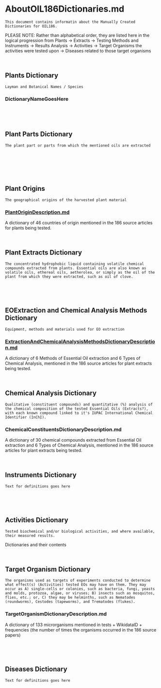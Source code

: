 **AboutOIL186Dictionaries.md**
==============================

~~~~~~~~~~~~~~~~~~~~~~~~~~~~~~~~~~~~~~~~~~~~~~~~~~~~~~~~~~~~~~~~~~~~~~~~~~~~~~~~
This document contains informatin about the Manually Created Dictionaries for OIL186. 
~~~~~~~~~~~~~~~~~~~~~~~~~~~~~~~~~~~~~~~~~~~~~~~~~~~~~~~~~~~~~~~~~~~~~~~~~~~~~~~~

PLEASE NOTE: Rather than alphabetical order, they are listed here in the logical
progression from Plants -\> Extracts -\> Testing Methods and Instruments -\>
Results Analysis -\> Activities -\> Target Organisms the activities were tested
upon -\> Diseases related to those target organisms

 

**Plants Dictionary**
---------------------

~~~~~~~~~~~~~~~~~~~~~~~~~~~~~~~~~~~~~~~~~~~~~~~~~~~~~~~~~~~~~~~~~~~~~~~~~~~~~~~~
Layman and Botanical Names / Species
~~~~~~~~~~~~~~~~~~~~~~~~~~~~~~~~~~~~~~~~~~~~~~~~~~~~~~~~~~~~~~~~~~~~~~~~~~~~~~~~

### DictionaryNameGoesHere

 

 

**Plant Parts Dictionary**
--------------------------

~~~~~~~~~~~~~~~~~~~~~~~~~~~~~~~~~~~~~~~~~~~~~~~~~~~~~~~~~~~~~~~~~~~~~~~~~~~~~~~~
The plant part or parts from which the mentioned oils are extracted
~~~~~~~~~~~~~~~~~~~~~~~~~~~~~~~~~~~~~~~~~~~~~~~~~~~~~~~~~~~~~~~~~~~~~~~~~~~~~~~~

 

 

 

**Plant Origins**
-----------------

~~~~~~~~~~~~~~~~~~~~~~~~~~~~~~~~~~~~~~~~~~~~~~~~~~~~~~~~~~~~~~~~~~~~~~~~~~~~~~~~
The geographical origins of the harvested plant material
~~~~~~~~~~~~~~~~~~~~~~~~~~~~~~~~~~~~~~~~~~~~~~~~~~~~~~~~~~~~~~~~~~~~~~~~~~~~~~~~

### [PlantOriginDescription.md](https://github.com/petermr/CEVOpen/blob/master/articleAnalysis/oil186/raw/DictionaryDescriptionsOIL186/PlantOriginDescription.md)

A dictionary of 46 countries of origin mentioned in the 186 source articles for
plants being tested.

 

**Plant Extracts Dictionary**
-----------------------------

~~~~~~~~~~~~~~~~~~~~~~~~~~~~~~~~~~~~~~~~~~~~~~~~~~~~~~~~~~~~~~~~~~~~~~~~~~~~~~~~
The concentrated hydrophobic liquid containing volatile chemical compounds extracted from plants. Essential oils are also known as volatile oils, ethereal oils, aetherolea, or simply as the oil of the plant from which they were extracted, such as oil of clove.
~~~~~~~~~~~~~~~~~~~~~~~~~~~~~~~~~~~~~~~~~~~~~~~~~~~~~~~~~~~~~~~~~~~~~~~~~~~~~~~~

 

 

**EOExtraction and Chemical Analysis Methods Dictionary**
---------------------------------------------------------

~~~~~~~~~~~~~~~~~~~~~~~~~~~~~~~~~~~~~~~~~~~~~~~~~~~~~~~~~~~~~~~~~~~~~~~~~~~~~~~~
Equipment, methods and materials used for EO extraction
~~~~~~~~~~~~~~~~~~~~~~~~~~~~~~~~~~~~~~~~~~~~~~~~~~~~~~~~~~~~~~~~~~~~~~~~~~~~~~~~

### [ExtractionAndChemicalAnalysisMethodsDictionaryDescription.md](https://github.com/petermr/CEVOpen/blob/master/articleAnalysis/oil186/raw/DictionaryDescriptionsOIL186/EOExtractionAndChemicalAnalysisMethodsDictionaryDescription.md)

A dictionary of 6 Methods of Essential Oil extraction and 6 Types of Chemical
Analysis, mentioned in the 186 source articles for plant extracts being tested.

 

**Chemical Analysis Dictionary**
--------------------------------

~~~~~~~~~~~~~~~~~~~~~~~~~~~~~~~~~~~~~~~~~~~~~~~~~~~~~~~~~~~~~~~~~~~~~~~~~~~~~~~~
Qualitative (constituent compounds) and quantitative (%) analysis of the chemical composition of the tested Essential Oils (Extracts?), with each known compound linked to it's IUPAC International Chemical Identifier (InChI). 
~~~~~~~~~~~~~~~~~~~~~~~~~~~~~~~~~~~~~~~~~~~~~~~~~~~~~~~~~~~~~~~~~~~~~~~~~~~~~~~~

### ChemicalConstituentsDictionaryDescription.md

A dictionary of 30 chemical compounds extracted from Essential Oil extraction
and 6 Types of Chemical Analysis, mentioned in the 186 source articles for plant
extracts being tested.

 

**Instruments Dictionary**
--------------------------

~~~~~~~~~~~~~~~~~~~~~~~~~~~~~~~~~~~~~~~~~~~~~~~~~~~~~~~~~~~~~~~~~~~~~~~~~~~~~~~~
Text for definitions goes here
~~~~~~~~~~~~~~~~~~~~~~~~~~~~~~~~~~~~~~~~~~~~~~~~~~~~~~~~~~~~~~~~~~~~~~~~~~~~~~~~

 

 

**Activities Dictionary**
-------------------------

~~~~~~~~~~~~~~~~~~~~~~~~~~~~~~~~~~~~~~~~~~~~~~~~~~~~~~~~~~~~~~~~~~~~~~~~~~~~~~~~
Tested biochemical and/or biological activities, and where available, their measured results.
~~~~~~~~~~~~~~~~~~~~~~~~~~~~~~~~~~~~~~~~~~~~~~~~~~~~~~~~~~~~~~~~~~~~~~~~~~~~~~~~

Dictionaries and their contents

 

**Target Organism Dictionary**
------------------------------

~~~~~~~~~~~~~~~~~~~~~~~~~~~~~~~~~~~~~~~~~~~~~~~~~~~~~~~~~~~~~~~~~~~~~~~~~~~~~~~~
The organisms used as targets of experiments conducted to determine what effect(s) (Activities) tested EOs may have on them. They may occur as A) single-cells or colonies, such as bacteria, fungi, yeasts and molds, protozoa, algae, or viruses; B) insects such as mosquitos, flies, etc.; or, C) they may be helminths, such as Nematodes (roundworms), Cestodes (tapeworms), and Trematodes (flukes).
~~~~~~~~~~~~~~~~~~~~~~~~~~~~~~~~~~~~~~~~~~~~~~~~~~~~~~~~~~~~~~~~~~~~~~~~~~~~~~~~

### TargetOrganismDictionaryDescription.md

A dictionary of 133 microrganisms mentioned in tests + WikidataID + frequencies
(the number of times the organisms occurred in the 186 source papers)

 

 

**Diseases Dictionary**
-----------------------

~~~~~~~~~~~~~~~~~~~~~~~~~~~~~~~~~~~~~~~~~~~~~~~~~~~~~~~~~~~~~~~~~~~~~~~~~~~~~~~~
Text for definitions goes here
~~~~~~~~~~~~~~~~~~~~~~~~~~~~~~~~~~~~~~~~~~~~~~~~~~~~~~~~~~~~~~~~~~~~~~~~~~~~~~~~
